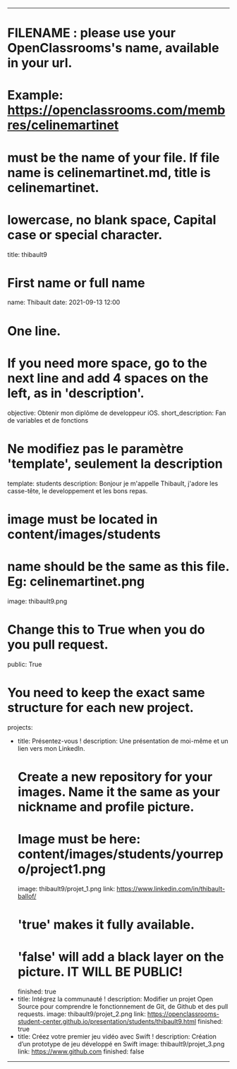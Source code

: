 ---

# FILENAME : please use your OpenClassrooms's name, available in your url.
# Example: https://openclassrooms.com/membres/celinemartinet
# must be the name of your file. If file name is celinemartinet.md, title is celinemartinet.
# lowercase, no blank space, Capital case or special character.
title: thibault9

# First name or full name
name: Thibault
date: 2021-09-13 12:00

# One line.
# If you need more space, go to the next line and add 4 spaces on the left, as in 'description'.
objective: Obtenir mon diplôme de developpeur iOS.
short_description: Fan de variables et de fonctions

# Ne modifiez pas le paramètre 'template', seulement la description
template: students
description:
   Bonjour je m'appelle Thibault, j'adore les casse-tête, le developpement et les bons repas.

# image must be located in content/images/students
# name should be the same as this file. Eg: celinemartinet.png
image: thibault9.png

# Change this to True when you do you pull request.
public: True

# You need to keep the exact same structure for each new project.
projects:
  - title: Présentez-vous !
    description: Une présentation de moi-même et un lien vers mon LinkedIn.
    # Create a new repository for your images. Name it the same as your nickname and profile picture.
    # Image must be here: content/images/students/yourrepo/project1.png
    image: thibault9/projet_1.png
    link: https://www.linkedin.com/in/thibault-ballof/
    # 'true' makes it fully available.
    # 'false' will add a black layer on the picture. IT WILL BE PUBLIC!
    finished: true
  - title: Intégrez la communauté !
    description: Modifier un projet Open Source pour comprendre le fonctionnement de Git, de Github et des pull requests. 
    image: thibault9/projet_2.png
    link: https://openclassrooms-student-center.github.io/presentation/students/thibault9.html
    finished: true
  - title: Créez votre premier jeu vidéo avec Swift !
    description: Création d’un prototype de jeu développé en Swift
    image: thibault9/projet_3.png
    link: https://www.github.com
    finished: false
---